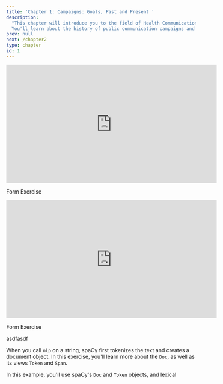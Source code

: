 ```yaml
---
title: 'Chapter 1: Campaigns: Goals, Past and Present '
description:
  "This chapter will introduce you to the field of Health Communication.
  You'll learn about the history of public communication campaigns and about successes and failures. We will discuss the role of campaign strategy, theory, and research for creating a campaign that has maximal chances for success. Specifically, we will discuss the role of Formative Research and the major branches of Formative Research Methods."
prev: null
next: /chapter2
type: chapter
id: 1
---
```


<exercise id="1" title="Health Communication: Definition and Introduction" type="video">

<iframe width="560" height="315" align="center" src="https://www.youtube.com/embed/9bzS2nvagKw" frameborder="0" allow="accelerometer; autoplay; encrypted-media; gyroscope; picture-in-picture" allowfullscreen></iframe>

Form Exercise

</exercise>


<exercise id="2" title="History and Current Role" type="video">

<iframe width="560" height="315" align="center" src="https://www.youtube.com/embed/9bzS2nvagKw" frameborder="0" allow="accelerometer; autoplay; encrypted-media; gyroscope; picture-in-picture" allowfullscreen></iframe>

Form Exercise

</exercise>

<exercise id="3" title="Major theoretical camps, types of Health Campaigns, and key goals">

asdfasdf


</exercise>

<exercise id="4" title="How strategy, theory and research are seeds for success">

When you call `nlp` on a string, spaCy first tokenizes the text and creates a
document object. In this exercise, you'll learn more about the `Doc`, as well as
its views `Token` and `Span`.


</exercise>

<exercise id="5" title="Formative research: Overview">

In this example, you'll use spaCy's `Doc` and `Token` objects, and lexical


</exercise>
